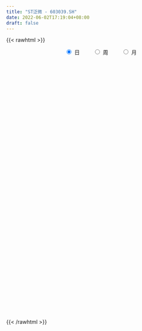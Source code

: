 ```yaml
---
title: "ST泛微 - 603039.SH"
date: 2022-06-02T17:19:04+08:00
draft: false
---
```

{{< rawhtml >}}
    <div style="text-align: center">
        <label style="padding: 1rem;"><input style="margin-right: .5rem" type="radio" name="period" value="D" checked onclick="period_change(this)">日</label>
        <label style="padding: 1rem;"><input style="margin-right: .5rem" type="radio" name="period" value="W" onclick="period_change(this)">周</label>
        <label style="padding: 1rem;"><input style="margin-right: .5rem" type="radio" name="period" value="M" onclick="period_change(this)">月</label>
    </div>
    <div id="chart" style="height: 700px;"></div> 
    <script type="text/javascript">
        const D_v = [6330.09,10526.75,12343.22,8477.67,5342.46,7099.93,6611.33,6858.78,12779.02,8371.13,5177.42,6369.24,5287.89,4002.51,9628.14,11338.16,8628.29,11581.92,6885.18,9384.29,14256.23,12594.72,9745.23,9141.1,13432.64,8680.77,7941.6,6833.5,4838.15,7378.28,16207.34,33538.55,30324.12,20340.46,18039.22,11976.53,14362.54,10695.04,8671.33,8788.53,12211.55,7398.2,7286.6,6587.27,7955.05,5498.19,9952.34,12573.37,6685.02,7862.28,12510.3,11290.1,11380.61,10226.46,9567.86,13463.7,25495.49,26946.0,16001.0,11347.62,7555.35,16138.31,20802.03,8659.23,7626.8,7372.15,5345.13,6216.24,5939.86,15571.13,15390.7,19676.38,17074.0,17013.65,13723.2,10045.88,7732.81,11278.48,6206.07,7524.13,9338.82,12353.25,9227.27,11171.78,10969.14,11241.4,9414.73,10997.95,10910.14,5570.64,5244.24,4910.61,8170.56,7107.27,11959.83,9983.26,10227.03,7087.47,9855.08,6167.84,11037.93,5227.6,5872.02,7839.96,6384.94,5322.8,6577.34,18137.74,12313.2,16450.19,10335.34,13115.31,10463.4,11925.96,16093.94,13206.18,16837.7,7998.13,11134.83,12318.8,9864.88,9093.6,11807.51,15119.43,13520.18,9397.2,11695.62,9738.62,12772.76,9889.22,12827.96,12388.12,7082.18,8910.92,10441.99,6373.66,12852.65,6058.64,21453.28,11836.56,7732.33,5123.68,5539.05,6885.45,9305.87,8435.15,13627.92,15448.77,12966.55,24052.57,16462.0,14665.66,14582.99,16156.91,12719.81,9758.18,5915.28,23090.65,13371.18,11570.49,10956.7,9647.73,19581.59,28604.57,11966.79,10598.32,8521.08,19098.99,14162.66,15515.56,17263.81,13280.9,11092.67,8515.85,7182.04,4253.21,3218.06,5036.25,9953.92,3966.41,4723.51,3817.98,5013.49,4680.03,9072.11,7885.93,8126.78,6783.14,6078.89,6823.52,8060.56,4242.8,6080.62,7435.0,12263.21,10072.16,7586.78,6691.16,9615.53,16968.31,17870.54,5203.4,7086.69,4358.49,3548.9,7165.27,4981.54,5748.01,6246.73,5003.9,6828.83,3900.49,7281.85,5272.08,4071.85,6644.88,4158.26,3013.56,8903.55,8216.0,11709.13,10564.33,6836.71,6814.6,5455.52,9442.3,13964.32,20615.24,12722.5,272.0,288.0,185.0,215.0,303.0,115998.0,137222.41,16217.26,17899.57,77458.25,47672.61,37732.99,23233.29,23730.11,28026.11,28325.71,19440.07,9288.83,24955.08,37712.23,19557.79]
const D_histogram = [0.0,-0.8940854701,-1.2096534541,-1.4604920347,-1.5630220903,-1.5419599916,-1.442936926,-1.2427066302,-1.2190019227,-1.1506037521,-1.0289904291,-0.8174259929,-0.6754957445,-0.5250374086,-0.2782834152,-0.1047277183,-0.0280303345,0.0548390252,0.1307259554,0.2068948378,0.4351292649,0.6978560081,0.8653686564,0.9126715367,0.950907012,0.9403587623,0.9384868126,0.7842970293,0.5702888158,0.3561480252,0.6284177906,1.2306984518,1.687634025,1.7410435552,1.60177132,1.454508212,1.3442936585,1.1030226801,0.939713395,0.619175314,0.5243586729,0.3693023053,0.285245526,0.1281926149,-0.1100680726,-0.306715255,-0.5594460514,-0.69304463,-0.7440285721,-0.7401391596,-0.690162328,-0.5932003442,-0.4737107444,-0.4722825819,-0.5610822495,-0.1491165123,0.1055486913,0.3801329943,0.443896056,0.3654225642,0.1749135524,-0.1477048027,-0.5058835963,-0.6743304804,-0.7032790537,-0.5306296059,-0.409218567,-0.1492178934,-0.0396414889,0.174214597,0.3212080225,0.4689096227,0.462101141,0.1503450159,-0.1795548268,-0.2440239485,-0.2294497378,-0.2070552211,-0.1689739455,-0.1852129813,-0.3076158345,-0.4447700685,-0.591262906,-0.5737614819,-0.6458107117,-0.713218316,-0.6991671391,-0.5547064924,-0.4107593139,-0.289059952,-0.2323364875,-0.080298322,0.1358195319,0.2515507969,0.3774936133,0.5483230353,0.7549505584,0.8687167577,0.8186944592,0.6361365062,0.5981606417,0.5155018339,0.3594933767,0.2050747716,0.1186305537,-0.025608438,-0.0944296692,-0.3036105536,-0.4723222272,-0.5866026217,-0.6077464841,-0.4614451007,-0.3865649003,-0.3556653383,-0.3690955772,-0.3953638882,-0.2799819082,-0.1552551387,-0.0736135964,0.071999275,0.0961101981,0.0419448883,0.00527905,0.0874289153,0.064684063,0.0065942539,-0.0706189552,-0.092430255,-0.0309375883,-0.0090911963,0.0818694946,0.0433543264,0.0366491486,0.0035629276,-0.0456084596,0.0095007904,0.108553429,0.1505751109,0.3591595576,0.4868053344,0.5482612707,0.5171725828,0.4566094688,0.3714101724,0.3496940065,0.3106733133,0.2666111561,0.2893761576,0.2334733469,0.3706158763,0.4235249572,0.5730616571,0.7178580482,0.7687700859,0.6096355275,0.445139477,0.2638317099,0.4465650252,0.4461003151,0.3202455903,0.0508288348,-0.0335481529,0.168479771,0.4082198971,0.3568799384,0.2092138618,0.0569379242,0.1936140023,0.254266469,0.1913958216,-0.0424018397,-0.0920973489,-0.1639850269,-0.3139250009,-0.3650885349,-0.4388950984,-0.5443606638,-0.7158687519,-0.7471173276,-0.8255973553,-0.7949446451,-0.7448242764,-0.7191696356,-0.6594157634,-0.4025055031,-0.3734435019,-0.3608675494,-0.3163418366,-0.2955233957,-0.3212526482,-0.4449137303,-0.4775939224,-0.5327721588,-0.6643152739,-0.8302071862,-0.9049314588,-0.8769669776,-0.9193997816,-0.9741947488,-0.8606139118,-0.4961576313,-0.3351328947,-0.0399819145,0.0488014906,0.1445093332,0.1670967898,0.1761122477,0.1342655575,0.0528544631,0.0375844274,-0.0369849415,-0.0502784954,0.0879649975,0.1031432427,0.0407939985,-0.1052630998,-0.0789101321,-0.0439746913,-0.1464281061,-0.2322868283,-0.2408108999,-0.2872976077,-0.2683329947,-0.3044538287,-0.3827245544,-0.5934813631,-0.75107073,-0.7173058571,-0.5924569278,-0.5835531906,-0.6400765998,-0.7268047961,-0.8198800307,-0.9044420464,-0.9714302645,-0.8206522066,-0.5343106553,-0.1716878146,0.1326984837,0.4213386111,0.6310493743,0.7278029361,0.7400063778,0.681572854,0.7584264703,0.768175594,0.779551747,0.8935973696,0.999523237,1.1652810114]
const D_fast = [0.0,-1.1176068376,-1.7355881852,-2.3515497744,-2.8448353527,-3.2092632518,-3.4709744178,-3.5814207795,-3.8624665526,-4.0817193201,-4.2173536044,-4.2101456664,-4.2370893541,-4.2178903704,-4.0407072307,-3.8933334634,-3.8236436632,-3.7270645473,-3.6184961282,-3.4906035364,-3.153586793,-2.7163960478,-2.3325412354,-2.0570704709,-1.7811082426,-1.5565668018,-1.3238170484,-1.2819325743,-1.3533685839,-1.4784723682,-1.0490981551,-0.139142881,0.7397011985,1.2283716175,1.4895422123,1.7059061573,1.9317650184,1.96624971,2.0378687736,1.8721245212,1.9083975483,1.845666757,1.8329213592,1.7079166018,1.4421388962,1.1688129,0.7762205908,0.4693608546,0.2323697696,0.0512243921,-0.0713393582,-0.1226774605,-0.1216155468,-0.2382580298,-0.4673282598,-0.0926416506,0.1884107257,0.5580282773,0.732765353,0.7456475023,0.5988668786,0.2393223228,-0.2453273698,-0.582356874,-0.7871252107,-0.7471331644,-0.7280267673,-0.505330567,-0.4056645348,-0.1482547997,0.0790406315,0.3439696374,0.452686441,0.1785165698,-0.1962719796,-0.3217470884,-0.3645353122,-0.3939046008,-0.3980668115,-0.4606090927,-0.6599159045,-0.9082626557,-1.2025712196,-1.328510166,-1.5620120737,-1.807724257,-1.9684648649,-1.9626808412,-1.9214234912,-1.8719891174,-1.8733497747,-1.7413861897,-1.4913134528,-1.3126944886,-1.0923782689,-0.784468088,-0.3891029253,-0.0581575366,0.0964937797,0.0729699532,0.1845342492,0.2307508999,0.1646157869,0.0614658746,0.0046792951,-0.1459618061,-0.2383904545,-0.5234739774,-0.8102662077,-1.0711972577,-1.2442777411,-1.2133376328,-1.2350986576,-1.2931154302,-1.3988195634,-1.5239288464,-1.4785423435,-1.3926293586,-1.3293912154,-1.1657785253,-1.1176400526,-1.1613191404,-1.1966652161,-1.092658122,-1.0992319586,-1.1556732042,-1.2505411521,-1.2954600156,-1.2417017461,-1.2221281532,-1.1107000886,-1.1383766752,-1.1359195658,-1.1681150549,-1.2286885571,-1.1712041094,-1.0450131136,-0.965347654,-0.6669733178,-0.4176262075,-0.2191049535,-0.1209004957,-0.0673112425,-0.0596579958,0.0060493399,0.0446969751,0.0672876069,0.1623966478,0.1648621738,0.3946586723,0.5534489925,0.8462511067,1.1705120097,1.413616569,1.4068908925,1.3536797112,1.2383298716,1.5327044432,1.6437648119,1.5979714847,1.3412619379,1.2484979119,1.4926457786,1.8344408789,1.8723209048,1.7769582937,1.6389168372,1.8239964159,1.9482154998,1.9331938078,1.6887956866,1.6160758402,1.5031919054,1.2747706812,1.1323350134,0.9488046753,0.707248944,0.356773668,0.1387457604,-0.1461336061,-0.3142170573,-0.4503027577,-0.6044405258,-0.7095405944,-0.5532567098,-0.6175555842,-0.695196519,-0.7297562654,-0.7828186734,-0.8888610879,-1.1237506026,-1.2758292753,-1.4642005513,-1.761822485,-2.1352661939,-2.4362233311,-2.6275005943,-2.8997833437,-3.1981269981,-3.2996996391,-3.0592827664,-2.9820412535,-2.6968857518,-2.5959019742,-2.4640667983,-2.3997051442,-2.3466616244,-2.3549419252,-2.4231394038,-2.4290133326,-2.5128289369,-2.5386921147,-2.3784573724,-2.3374933165,-2.3896440611,-2.5620169344,-2.5553914997,-2.5314497317,-2.670510173,-2.8144406023,-2.8831673989,-3.0014785086,-3.0495971442,-3.1618314355,-3.3357832998,-3.6949104493,-4.0402674986,-4.18582909,-4.2090943927,-4.3460789531,-4.5626215123,-4.8310509075,-5.1290961499,-5.4397686771,-5.7496144614,-5.8039994552,-5.6512355676,-5.3315346806,-4.9939737614,-4.5999989812,-4.2325258745,-3.9538215786,-3.7566165425,-3.6446568527,-3.3781966188,-3.1764035966,-2.9701395069,-2.6326945419,-2.2768878652,-1.8198098379]
const D_slow = [0.0,-0.2235213675,-0.525934731,-0.8910577397,-1.2818132623,-1.6673032602,-2.0280374917,-2.3387141493,-2.6434646299,-2.931115568,-3.1883631753,-3.3927196735,-3.5615936096,-3.6928529618,-3.7624238156,-3.7886057451,-3.7956133287,-3.7819035724,-3.7492220836,-3.6974983742,-3.5887160579,-3.4142520559,-3.1979098918,-2.9697420076,-2.7320152546,-2.4969255641,-2.2623038609,-2.0662296036,-1.9236573997,-1.8346203934,-1.6775159457,-1.3698413328,-0.9479328265,-0.5126719377,-0.1122291077,0.2513979453,0.5874713599,0.8632270299,1.0981553787,1.2529492072,1.3840388754,1.4763644517,1.5476758332,1.5797239869,1.5522069688,1.475528155,1.3356666422,1.1624054847,0.9763983417,0.7913635518,0.6188229698,0.4705228837,0.3520951976,0.2340245521,0.0937539898,0.0564748617,0.0828620345,0.1778952831,0.288869297,0.3802249381,0.4239533262,0.3870271255,0.2605562265,0.0919736064,-0.0838461571,-0.2165035585,-0.3188082003,-0.3561126736,-0.3660230459,-0.3224693966,-0.242167391,-0.1249399853,-0.0094147001,0.0281715539,-0.0167171528,-0.0777231399,-0.1350855744,-0.1868493797,-0.229092866,-0.2753961114,-0.35230007,-0.4634925871,-0.6113083136,-0.7547486841,-0.916201362,-1.094505941,-1.2692977258,-1.4079743489,-1.5106641773,-1.5829291653,-1.6410132872,-1.6610878677,-1.6271329847,-1.5642452855,-1.4698718822,-1.3327911233,-1.1440534837,-0.9268742943,-0.7222006795,-0.563166553,-0.4136263925,-0.2847509341,-0.1948775899,-0.143608897,-0.1139512586,-0.1203533681,-0.1439607854,-0.2198634238,-0.3379439806,-0.484594636,-0.636531257,-0.7518925322,-0.8485337573,-0.9374500918,-1.0297239861,-1.1285649582,-1.1985604353,-1.2373742199,-1.255777619,-1.2377778003,-1.2137502508,-1.2032640287,-1.2019442662,-1.1800870373,-1.1639160216,-1.1622674581,-1.1799221969,-1.2030297606,-1.2107641577,-1.2130369568,-1.1925695832,-1.1817310016,-1.1725687144,-1.1716779825,-1.1830800974,-1.1807048998,-1.1535665426,-1.1159227649,-1.0261328755,-0.9044315419,-0.7673662242,-0.6380730785,-0.5239207113,-0.4310681682,-0.3436446666,-0.2659763383,-0.1993235492,-0.1269795098,-0.0686111731,0.024042796,0.1299240353,0.2731894495,0.4526539616,0.6448464831,0.797255365,0.9085402342,0.9744981617,1.086139418,1.1976644968,1.2777258943,1.2904331031,1.2820460648,1.3241660076,1.4262209819,1.5154409664,1.5677444319,1.581978913,1.6303824135,1.6939490308,1.7417979862,1.7311975263,1.708173189,1.6671769323,1.5886956821,1.4974235484,1.3876997737,1.2516096078,1.0726424198,0.8858630879,0.6794637491,0.4807275878,0.2945215187,0.1147291098,-0.050124831,-0.1507512068,-0.2441120823,-0.3343289696,-0.4134144288,-0.4872952777,-0.5676084397,-0.6788368723,-0.7982353529,-0.9314283926,-1.0975072111,-1.3050590076,-1.5312918723,-1.7505336167,-1.9803835621,-2.2239322493,-2.4390857273,-2.5631251351,-2.6469083588,-2.6569038374,-2.6447034647,-2.6085761314,-2.566801934,-2.5227738721,-2.4892074827,-2.4759938669,-2.4665977601,-2.4758439954,-2.4884136193,-2.4664223699,-2.4406365592,-2.4304380596,-2.4567538346,-2.4764813676,-2.4874750404,-2.5240820669,-2.582153774,-2.642356499,-2.7141809009,-2.7812641496,-2.8573776068,-2.9530587454,-3.1014290861,-3.2891967686,-3.4685232329,-3.6166374649,-3.7625257625,-3.9225449125,-4.1042461115,-4.3092161192,-4.5353266307,-4.7781841969,-4.9833472485,-5.1169249123,-5.159846866,-5.1266722451,-5.0213375923,-4.8635752487,-4.6816245147,-4.4966229202,-4.3262297067,-4.1366230892,-3.9445791906,-3.7496912539,-3.5262919115,-3.2764111022,-2.9850908494]
const D_data = [['2021-05-21', 85.15, 81.14, 80.58, 85.16],['2021-05-24', 70.0, 67.13, 66.8, 70.24],['2021-05-25', 67.14, 70.2, 67.14, 70.25],['2021-05-26', 70.21, 68.3, 68.05, 71.24],['2021-05-27', 68.46, 67.83, 67.02, 68.46],['2021-05-28', 67.74, 67.7, 67.06, 68.71],['2021-05-31', 67.71, 67.54, 66.42, 68.34],['2021-06-01', 67.55, 68.23, 67.13, 69.47],['2021-06-02', 67.97, 65.28, 64.41, 68.58],['2021-06-03', 65.0, 64.74, 64.55, 66.54],['2021-06-04', 64.8, 64.61, 64.27, 65.54],['2021-06-07', 64.61, 65.43, 64.2, 65.43],['2021-06-08', 65.7, 64.42, 64.1, 65.83],['2021-06-09', 64.12, 64.32, 63.2, 64.49],['2021-06-10', 64.49, 65.75, 64.15, 65.79],['2021-06-11', 65.75, 65.28, 64.05, 66.29],['2021-06-15', 65.41, 64.15, 63.5, 65.8],['2021-06-16', 64.15, 64.13, 62.5, 64.68],['2021-06-17', 64.01, 64.01, 63.1, 64.29],['2021-06-18', 63.89, 64.03, 62.32, 64.35],['2021-06-21', 64.03, 66.5, 63.0, 67.0],['2021-06-22', 67.7, 68.22, 66.03, 68.98],['2021-06-23', 68.22, 68.35, 67.0, 69.24],['2021-06-24', 68.93, 67.7, 67.0, 68.93],['2021-06-25', 67.35, 68.16, 67.05, 68.65],['2021-06-28', 68.0, 68.01, 67.08, 68.45],['2021-06-29', 67.78, 68.5, 67.51, 70.36],['2021-06-30', 68.5, 66.55, 66.01, 68.68],['2021-07-01', 66.66, 65.06, 64.84, 66.68],['2021-07-02', 65.0, 64.0, 63.16, 65.97],['2021-07-05', 64.05, 70.4, 63.81, 70.4],['2021-07-06', 72.34, 77.44, 72.0, 77.44],['2021-07-07', 80.5, 79.5, 76.58, 81.48],['2021-07-08', 79.5, 77.1, 76.7, 79.88],['2021-07-09', 75.85, 75.75, 74.2, 77.1],['2021-07-12', 76.85, 76.11, 75.03, 77.38],['2021-07-13', 76.05, 77.06, 74.18, 77.58],['2021-07-14', 76.34, 75.55, 74.21, 76.53],['2021-07-15', 75.55, 76.39, 74.96, 77.2],['2021-07-16', 76.6, 73.9, 73.4, 76.99],['2021-07-19', 74.64, 76.25, 73.49, 78.5],['2021-07-20', 76.2, 75.38, 74.3, 76.2],['2021-07-21', 75.14, 76.1, 74.71, 76.22],['2021-07-22', 76.03, 74.92, 74.3, 76.25],['2021-07-23', 75.0, 73.06, 72.02, 75.0],['2021-07-26', 72.96, 72.45, 71.5, 73.16],['2021-07-27', 72.77, 70.38, 70.01, 72.77],['2021-07-28', 69.42, 70.5, 67.08, 71.08],['2021-07-29', 71.85, 70.61, 69.5, 71.91],['2021-07-30', 71.33, 70.7, 70.0, 71.78],['2021-08-02', 70.96, 70.95, 68.11, 71.56],['2021-08-03', 70.97, 71.5, 69.5, 72.18],['2021-08-04', 71.51, 72.0, 69.8, 72.94],['2021-08-05', 72.66, 70.51, 70.05, 73.1],['2021-08-06', 70.3, 68.75, 68.52, 71.28],['2021-08-09', 68.75, 75.63, 68.74, 75.63],['2021-08-10', 77.61, 75.46, 74.43, 79.5],['2021-08-11', 76.0, 77.36, 74.62, 81.79],['2021-08-12', 77.77, 76.0, 75.18, 79.46],['2021-08-13', 76.0, 74.55, 74.51, 76.99],['2021-08-16', 75.1, 72.69, 72.59, 75.5],['2021-08-17', 72.69, 69.71, 69.3, 72.88],['2021-08-18', 69.89, 67.2, 64.4, 70.2],['2021-08-19', 66.66, 67.7, 66.66, 68.26],['2021-08-20', 67.62, 68.36, 66.53, 68.66],['2021-08-23', 68.5, 70.76, 68.39, 71.5],['2021-08-24', 71.07, 70.5, 70.1, 71.71],['2021-08-25', 71.48, 73.0, 70.68, 73.0],['2021-08-26', 72.67, 71.99, 71.1, 73.08],['2021-08-27', 74.99, 74.18, 72.3, 76.19],['2021-08-30', 74.99, 74.48, 74.15, 76.66],['2021-08-31', 74.29, 75.58, 73.7, 77.5],['2021-09-01', 76.0, 74.39, 73.61, 76.0],['2021-09-02', 74.31, 69.95, 68.68, 74.99],['2021-09-03', 70.23, 67.97, 67.79, 70.3],['2021-09-06', 67.69, 70.05, 66.73, 70.47],['2021-09-07', 69.63, 70.7, 69.22, 71.23],['2021-09-08', 70.6, 70.7, 70.06, 73.89],['2021-09-09', 70.31, 70.88, 69.58, 71.2],['2021-09-10', 70.1, 70.08, 69.18, 71.35],['2021-09-13', 70.5, 68.13, 67.51, 70.5],['2021-09-14', 68.14, 66.88, 66.61, 69.3],['2021-09-15', 66.86, 65.5, 65.36, 67.43],['2021-09-16', 65.76, 66.64, 65.62, 68.4],['2021-09-17', 66.64, 64.76, 63.66, 66.64],['2021-09-22', 64.0, 63.75, 62.1, 65.27],['2021-09-23', 64.11, 63.89, 63.51, 65.6],['2021-09-24', 64.3, 65.26, 63.0, 66.66],['2021-09-27', 65.46, 65.44, 64.3, 66.72],['2021-09-28', 65.13, 65.38, 64.08, 65.83],['2021-09-29', 65.26, 64.61, 64.02, 65.43],['2021-09-30', 64.61, 66.01, 64.2, 66.15],['2021-10-08', 66.79, 67.6, 65.25, 68.2],['2021-10-11', 67.23, 67.17, 67.12, 68.75],['2021-10-12', 68.0, 67.99, 66.97, 68.3],['2021-10-13', 67.78, 69.53, 67.38, 69.94],['2021-10-14', 68.72, 71.35, 68.27, 72.5],['2021-10-15', 72.05, 71.56, 70.02, 72.36],['2021-10-18', 70.91, 70.24, 68.93, 72.04],['2021-10-19', 70.13, 68.44, 68.19, 70.97],['2021-10-20', 69.5, 70.08, 68.08, 71.48],['2021-10-21', 69.71, 69.59, 68.54, 70.37],['2021-10-22', 68.29, 68.34, 67.83, 69.88],['2021-10-25', 68.49, 67.72, 66.68, 69.02],['2021-10-26', 67.02, 68.03, 67.02, 69.53],['2021-10-27', 68.0, 66.7, 66.6, 68.42],['2021-10-28', 67.27, 67.0, 66.0, 68.0],['2021-10-29', 67.49, 64.3, 63.32, 67.59],['2021-11-01', 64.0, 63.43, 62.88, 64.0],['2021-11-02', 63.07, 62.86, 62.4, 64.51],['2021-11-03', 62.8, 63.1, 62.78, 64.11],['2021-11-04', 63.5, 65.01, 62.95, 65.55],['2021-11-05', 65.0, 64.26, 63.89, 65.98],['2021-11-08', 64.26, 63.57, 63.5, 65.22],['2021-11-09', 64.0, 62.63, 61.88, 64.0],['2021-11-10', 62.78, 61.9, 61.62, 62.97],['2021-11-11', 61.92, 63.48, 60.81, 63.99],['2021-11-12', 63.01, 63.9, 62.6, 64.37],['2021-11-15', 64.21, 63.65, 63.26, 64.88],['2021-11-16', 63.8, 64.89, 63.66, 65.5],['2021-11-17', 65.29, 63.72, 63.52, 65.39],['2021-11-18', 64.39, 62.54, 62.4, 64.39],['2021-11-19', 62.57, 62.36, 61.36, 62.88],['2021-11-22', 62.08, 63.84, 62.08, 64.49],['2021-11-23', 64.28, 62.58, 61.83, 64.28],['2021-11-24', 62.7, 61.78, 61.68, 62.7],['2021-11-25', 61.59, 60.98, 60.92, 61.63],['2021-11-26', 60.81, 61.17, 60.55, 61.5],['2021-11-29', 60.88, 62.1, 60.61, 62.87],['2021-11-30', 62.1, 61.64, 61.6, 62.86],['2021-12-01', 61.64, 62.67, 61.64, 63.27],['2021-12-02', 62.07, 61.07, 60.9, 62.33],['2021-12-03', 61.04, 61.21, 60.7, 61.39],['2021-12-06', 61.02, 60.62, 60.33, 61.61],['2021-12-07', 61.02, 60.01, 60.0, 61.18],['2021-12-08', 60.02, 61.15, 59.88, 61.15],['2021-12-09', 61.44, 62.0, 60.9, 62.53],['2021-12-10', 62.28, 61.61, 61.32, 62.28],['2021-12-13', 62.5, 64.43, 62.2, 66.57],['2021-12-14', 63.93, 64.53, 63.39, 64.82],['2021-12-15', 63.9, 64.51, 63.77, 65.25],['2021-12-16', 64.51, 63.76, 63.56, 64.57],['2021-12-17', 63.76, 63.45, 62.7, 64.19],['2021-12-20', 63.45, 63.01, 62.41, 64.2],['2021-12-21', 63.5, 63.75, 63.5, 65.93],['2021-12-22', 63.97, 63.59, 63.39, 64.44],['2021-12-23', 64.08, 63.5, 62.3, 64.65],['2021-12-24', 63.26, 64.48, 63.26, 65.18],['2021-12-27', 64.05, 63.6, 62.88, 65.6],['2021-12-28', 63.42, 66.48, 63.1, 66.6],['2021-12-29', 66.45, 66.27, 64.53, 67.38],['2021-12-30', 65.79, 68.46, 65.48, 68.9],['2021-12-31', 67.98, 69.77, 67.03, 69.96],['2022-01-04', 68.48, 69.8, 68.48, 70.75],['2022-01-05', 69.45, 67.53, 67.2, 70.51],['2022-01-06', 67.52, 67.13, 66.19, 68.17],['2022-01-07', 67.12, 66.4, 65.14, 67.7],['2022-01-10', 66.5, 71.4, 65.72, 72.9],['2022-01-11', 71.0, 70.12, 69.12, 73.55],['2022-01-12', 69.76, 68.69, 68.07, 70.69],['2022-01-13', 69.19, 66.15, 66.0, 70.89],['2022-01-14', 66.15, 67.7, 64.5, 68.25],['2022-01-17', 68.18, 71.85, 68.02, 73.26],['2022-01-18', 71.68, 73.95, 71.68, 76.18],['2022-01-19', 73.58, 71.33, 70.78, 73.58],['2022-01-20', 72.13, 70.03, 69.8, 72.14],['2022-01-21', 69.71, 69.49, 69.19, 72.06],['2022-01-24', 69.4, 73.4, 69.4, 74.35],['2022-01-25', 72.66, 73.4, 71.4, 73.6],['2022-01-26', 72.63, 72.27, 70.96, 73.5],['2022-01-27', 71.51, 69.63, 69.11, 72.7],['2022-01-28', 70.17, 71.36, 68.39, 71.4],['2022-02-07', 71.6, 70.89, 68.02, 72.0],['2022-02-08', 71.0, 69.35, 68.0, 71.54],['2022-02-09', 69.5, 69.99, 68.2, 71.07],['2022-02-10', 69.8, 69.25, 68.4, 69.97],['2022-02-11', 68.44, 68.16, 68.05, 69.59],['2022-02-14', 67.81, 66.24, 66.07, 67.81],['2022-02-15', 66.63, 67.0, 64.48, 67.19],['2022-02-16', 67.31, 65.59, 65.5, 67.5],['2022-02-17', 66.25, 66.26, 65.58, 66.8],['2022-02-18', 66.0, 66.16, 65.52, 66.8],['2022-02-21', 66.59, 65.5, 65.4, 66.76],['2022-02-22', 65.39, 65.61, 64.18, 65.87],['2022-02-23', 65.61, 68.5, 65.21, 68.88],['2022-02-24', 67.99, 66.08, 65.2, 68.59],['2022-02-25', 66.15, 65.65, 65.18, 67.5],['2022-02-28', 65.78, 65.88, 64.58, 66.48],['2022-03-01', 66.3, 65.45, 64.4, 66.35],['2022-03-02', 65.45, 64.53, 63.74, 65.45],['2022-03-03', 64.53, 62.5, 62.1, 65.08],['2022-03-04', 61.93, 62.74, 61.5, 63.2],['2022-03-07', 62.5, 61.69, 61.3, 63.0],['2022-03-08', 61.44, 59.6, 59.0, 61.92],['2022-03-09', 59.65, 57.59, 55.56, 60.17],['2022-03-10', 58.28, 57.18, 56.93, 59.14],['2022-03-11', 56.02, 57.39, 55.49, 57.58],['2022-03-14', 56.59, 55.48, 55.24, 57.87],['2022-03-15', 55.31, 54.0, 54.0, 56.16],['2022-03-16', 54.51, 55.2, 53.4, 56.34],['2022-03-17', 55.98, 58.74, 55.68, 58.96],['2022-03-18', 57.92, 56.91, 56.8, 58.2],['2022-03-21', 56.94, 59.3, 56.5, 59.48],['2022-03-22', 57.61, 57.38, 57.37, 59.33],['2022-03-23', 57.4, 57.67, 57.29, 58.48],['2022-03-24', 57.29, 56.83, 56.08, 57.61],['2022-03-25', 57.12, 56.52, 56.21, 57.98],['2022-03-28', 56.69, 55.56, 55.05, 56.78],['2022-03-29', 56.16, 54.45, 54.01, 56.26],['2022-03-30', 54.39, 54.7, 53.71, 55.14],['2022-03-31', 54.63, 53.36, 53.07, 54.96],['2022-04-01', 53.46, 53.5, 52.64, 53.89],['2022-04-06', 53.4, 55.4, 53.01, 56.25],['2022-04-07', 55.5, 54.0, 53.8, 55.99],['2022-04-08', 53.73, 52.61, 52.36, 54.4],['2022-04-11', 52.85, 50.62, 49.49, 52.85],['2022-04-12', 50.8, 52.03, 49.95, 52.49],['2022-04-13', 52.0, 51.9, 50.86, 52.7],['2022-04-14', 51.58, 49.56, 49.11, 51.65],['2022-04-15', 49.46, 48.74, 47.63, 49.67],['2022-04-18', 48.79, 48.89, 47.96, 49.54],['2022-04-19', 48.65, 47.67, 47.21, 49.8],['2022-04-20', 47.83, 47.8, 47.53, 49.1],['2022-04-21', 47.37, 46.43, 46.0, 48.11],['2022-04-22', 45.98, 44.9, 44.86, 46.39],['2022-04-25', 44.64, 41.63, 41.5, 44.64],['2022-04-26', 42.58, 40.3, 40.1, 42.87],['2022-04-27', 39.45, 41.29, 38.5, 41.58],['2022-04-28', 42.5, 41.83, 41.22, 42.63],['2022-05-05', 39.74, 39.74, 39.74, 39.74],['2022-05-06', 37.75, 37.75, 37.75, 37.75],['2022-05-09', 35.86, 35.86, 35.86, 35.86],['2022-05-10', 34.07, 34.07, 34.07, 34.07],['2022-05-11', 32.37, 32.37, 32.37, 32.37],['2022-05-12', 30.75, 30.76, 30.75, 30.8],['2022-05-13', 30.11, 32.3, 30.11, 32.3],['2022-05-16', 33.0, 33.92, 32.66, 33.92],['2022-05-17', 35.62, 35.62, 35.02, 35.62],['2022-05-18', 37.0, 35.95, 33.84, 37.0],['2022-05-19', 34.73, 36.86, 34.7, 37.48],['2022-05-20', 36.95, 36.94, 35.8, 37.93],['2022-05-23', 36.93, 36.22, 36.0, 37.5],['2022-05-24', 35.86, 35.39, 35.26, 36.88],['2022-05-25', 35.06, 34.32, 34.04, 35.65],['2022-05-26', 34.33, 36.04, 33.41, 36.04],['2022-05-27', 36.66, 35.47, 35.2, 36.66],['2022-05-30', 35.26, 35.62, 35.16, 36.19],['2022-05-31', 35.62, 37.4, 35.62, 37.4],['2022-06-01', 37.89, 38.17, 37.36, 39.27],['2022-06-02', 37.71, 40.08, 37.49, 40.08]]
const W_v = [22107.12,27749.41,13505.87,28086.85,40312.61,33491.38,16099.26,23890.3,26155.76,19006.55,10562.99,19720.09,23872.62,21593.15,13670.45,7342.27,6643.86,16178.62,10255.86,25609.46,19764.26,22299.86,16291.93,15140.79,36179.0,17484.48,22666.31,15059.68,14778.75,8147.98,5961.57,29133.74,29700.4,32396.39,37864.96,46903.51,28936.98,24101.92,36206.97,38924.89,13816.69,24283.05,35317.62,37902.69,34114.51,28240.92,26315.77,20946.05,32159.75,30907.3,31965.24,20028.35,17558.48,12840.37,14093.42,11322.25,20075.2,27301.5,26046.54,17337.21,13407.77,14173.98,16861.52,15317.34,23750.36,27915.07,18947.08,20363.33,8494.34,11670.95,18817.45,16913.81,15672.55,20281.8,15978.08,16835.37,14356.5,6624.81,5733.17,10676.83,11383.84,36725.06,25725.18,24377.04,18319.05,20555.33,27065.82,22870.2,19464.6,19818.99,6390.03,13523.16,11672.1,18441.97,27602.1,11931.68,11496.85,22406.72,29018.38,32656.21,26008.33,26467.87,20380.25,12997.37,21721.44,25536.57,23848.01,57614.64,47191.7,49555.05,45809.73,52471.68,6866.76,26186.77,35919.8,37083.34,36865.54,53250.83,43700.3,31612.85,56304.82,32999.87,44370.17,82674.01,26207.16,51307.87,37838.22,29568.59,23792.77,114664.18,77942.27,76530.29,61986.05,45626.02,43293.66,29633.52,27970.86,46800.0,23262.35,31840.73,25715.12,32204.3,31046.96,76059.03,45814.16,40776.65,30824.55,43125.88,47244.9,30085.79,71746.02,75467.47,67864.38,64431.8,72608.41,76342.36,72378.53,48290.8,61061.78,60933.94,56683.7,28917.68,24379.9,15632.75,6292.11,56791.73,29780.45,20362.35,31863.89,20058.42,20413.21,17262.69,16117.95,15108.89,15402.23,23589.0,26146.44,27393.52,17910.56,31791.18,25733.63,45535.19,13476.76,13483.8,32841.67,30424.08,36636.15,27473.74,20226.53,39740.08,23424.95,19755.17,25350.88,40800.31,21674.28,38613.7,43260.52,43790.03,39797.68,36625.94,36479.68,59169.92,35672.3,118449.69,54493.97,41438.67,42571.2,54975.33,93253.81,60781.72,40444.51,82877.93,42787.37,53060.26,31654.08,26635.63,8170.56,46364.86,38160.47,44262.78,62677.44,66061.91,54219.62,59471.05,54960.24,44637.86,51684.9,53703.16,82729.77,44550.18,68636.75,79272.35,79321.92,34261.83,27498.07,34778.34,31988.91,43437.77,56348.94,27140.89,27727.96,16625.78,30936.25,41380.29,56744.36,560.0,253923.41,196980.68,122755.29,91513.93]
const W_histogram = [0.0,0.0223361823,-0.186333033,-0.3784569706,-0.3642053892,-0.754034294,-1.0227054428,-0.9080135723,-0.7682164462,-0.8269450686,-0.7492335257,-0.3662845731,-0.4768769394,-1.0201151436,-1.0806707529,-1.0717308334,-1.0944777898,-0.7715523432,-0.4877284852,0.0532961541,0.4583740174,0.6321572294,0.751888703,1.009717178,1.3861482815,1.575984876,1.7170107206,1.4734358556,1.3581426791,1.2151596218,1.2210055865,1.4759513081,1.6252394347,1.9788473221,2.4081158488,3.9002342531,4.1558050992,4.0187046905,3.9315416255,3.2835260898,2.7654852589,2.3274273288,0.2398268408,-0.6361707276,-1.9102653496,-2.5611856083,-3.2257234136,-3.3607449393,-2.585628079,-1.6979049589,-1.3649237313,-1.0257605436,-0.7958052276,-0.9495885595,-0.7963212315,-0.8812075123,-0.5026377257,-0.1617979649,-0.0675981441,-0.338902554,-0.5384001478,-0.5650573559,-1.1297219048,-1.587799587,-2.3802932814,-2.6851214604,-2.7291993571,-2.2394668411,-2.0930426272,-2.1162013132,-1.9466909312,-1.6391704162,-1.5696009321,-0.9600132845,-0.2803983039,-0.0743405418,0.2416358001,0.657893664,0.920318124,1.4667761639,1.9659041148,2.3064414753,2.3157851878,2.5316954102,3.0074077059,3.4590898698,3.2208664705,2.4200772405,1.72944749,1.5370716281,1.2947069174,1.0952202647,-1.0484158153,-2.7342263612,-3.5687778966,-4.0272161761,-4.0986403427,-3.4708729943,-2.5281429323,-2.120888431,-1.9413302129,-1.6356978904,-1.2301532417,-0.8774438839,-0.894066894,-0.5968209696,-0.2957593833,-0.2703430393,-0.1637795147,0.1754182961,0.5012086102,0.2911095854,0.1798632097,0.2234277329,0.0912830492,0.1939600471,0.2733445809,0.455875288,0.1857361743,-0.1757003463,-0.4563119019,-0.5013969775,-0.5363894362,-0.2977940073,-0.2594794486,0.2473046378,0.7468084542,1.3797881213,1.9075769929,3.1810885088,3.5544105634,4.0518741115,3.7392302522,3.3268303622,2.5372805203,1.5297161578,0.8285911594,0.5554276629,0.4301769773,0.3113231277,0.1311620308,0.1521019032,0.6543843341,-0.6371513015,-1.7962139965,-2.3727930115,-2.5231221749,-2.3396863193,-1.9002822771,-1.348501618,-0.7578808083,-0.0598306115,0.2006760128,0.4612810739,0.9491040785,1.92174965,2.5379134166,3.3316220803,3.5632747335,3.3585588655,2.5834693514,1.8564045366,0.985916083,0.3209975843,-0.1943508507,-0.145598699,-0.3492181473,-0.5176688765,-0.3579522361,-0.1985763454,0.3343134479,-0.1271544921,-0.4745425679,-0.6551923395,-0.7439830324,-1.0630474219,-0.6112941208,-0.7784904877,-0.8106376279,-1.0890102742,-1.0859935942,-0.9681081398,-1.0317254647,-1.2748945624,-1.2882037257,-0.9968159169,-1.5402393591,-1.856321754,-1.618546588,-0.9058300044,-0.2938490596,-0.0240311082,0.1691222166,-0.3989197203,-1.2027788941,-1.6124231396,-1.5328517816,-2.2526490811,-2.7700951415,-2.8873179648,-2.8634927355,-2.4026447666,-2.2156101429,-1.1896122282,-0.5567617433,-0.1377787059,0.0285037521,0.0537818576,0.4838203616,0.3787349992,0.7093400415,0.5263533009,0.5608129454,0.2543138917,0.1210148888,0.1189406749,0.2525600979,0.6148973405,0.6419838628,0.4037281128,0.2660012045,0.1774757756,0.0487201837,-0.076276175,-0.1136942282,-0.0710248887,0.1116641955,0.3205912665,0.8061440525,0.8851286641,1.0011548194,1.1633044349,1.3483171979,1.2113328208,0.9535281459,0.7264252317,0.3756526331,-0.1908169367,-0.5515589851,-0.7574436102,-1.0215878789,-1.1701412551,-1.4259667353,-1.7304529012,-1.9963933209,-2.2841386336,-2.6526909315,-2.4026051146,-2.1623287271,-1.5478566045]
const W_fast = [0.0,0.0279202279,-0.2273322457,-0.5140704259,-0.5908701919,-1.1692076702,-1.6935551797,-1.8058667022,-1.8581236876,-2.1235885772,-2.2331854157,-1.9418076064,-2.1716192076,-2.9698861976,-3.3006094952,-3.559602284,-3.8559686879,-3.7259313271,-3.5640395904,-3.0096909126,-2.4900195449,-2.1581970255,-1.8504933761,-1.3402356067,-0.6172674328,-0.0334346193,0.5368439055,0.6616280043,0.8858704977,1.0466773457,1.3577747071,1.9817082557,2.537306241,3.3856259589,4.4169234477,6.8841004154,8.1786225363,9.0461983002,9.9419206416,10.1147866283,10.2881171122,10.4319160142,8.4042722364,7.3692319862,5.6175710268,4.3263543659,2.8553857073,1.8801779467,2.0088877873,2.4721346677,2.4638849624,2.5466080142,2.5776120233,2.1864315516,2.1406185717,1.8354304128,2.088340768,2.3887310375,2.4660313223,2.110001274,1.7759036432,1.6079820962,0.760887071,-0.0941405079,-1.4817075227,-2.4578160667,-3.1841938028,-3.2543279971,-3.6311644399,-4.1833734542,-4.500535805,-4.602807894,-4.925638643,-4.5560543165,-3.9465389119,-3.7590662852,-3.3826809933,-2.8019497134,-2.3094457225,-1.3962936416,-0.405689662,0.5114580674,1.0997480769,1.9485821518,3.176146374,4.4926010053,5.0595942236,4.8638243037,4.6055564257,4.7974484708,4.8787604894,4.953078903,2.5473388691,0.177971733,-1.5487742766,-3.0140166001,-4.1101008524,-4.3500517526,-4.0393574236,-4.16232503,-4.4680993652,-4.5713915154,-4.473385177,-4.3400367902,-4.5801765238,-4.4321358418,-4.2050141013,-4.2471835172,-4.1815648713,-3.7985124864,-3.3474200197,-3.4847416482,-3.5510222215,-3.451600765,-3.5609246864,-3.4097576768,-3.2620369978,-2.9655374686,-3.1892425388,-3.594604146,-3.989293677,-4.159727997,-4.3288178148,-4.1646708877,-4.1912261912,-3.6226159453,-2.9364100154,-1.958483318,-0.9538001981,1.114983445,2.3769081404,3.8873402164,4.5095039202,4.9288116207,4.7735819088,4.1484465858,3.6544693773,3.5201627965,3.5024563552,3.4614332875,3.3140626984,3.3730280465,4.0389065609,2.5880831,0.9799669058,-0.189810362,-0.9709200692,-1.3724057934,-1.4080723204,-1.1934170658,-0.7922664582,-0.1091739143,0.2015017132,0.5774270428,1.302526067,2.755609051,4.0062511717,5.6328653556,6.7553366921,7.3902605405,7.2610383643,6.9980746836,6.3740652508,5.7893961481,5.2254600005,5.2378124774,4.9468884923,4.649020544,4.7192491253,4.8289809297,5.445449085,4.9521925219,4.4861688042,4.1417209477,3.8669344967,3.2821082517,3.5810380226,3.2192190338,2.9844124866,2.4337872717,2.1653055533,2.0411639727,1.7196152816,1.1577225433,0.8223624486,0.8645462782,-0.0639370038,-0.8440998372,-1.0109613183,-0.5247022357,0.0138164442,0.2776266186,0.5130604974,-0.1547113695,-1.2592652668,-2.0720152972,-2.3756568846,-3.6586164544,-4.8685863002,-5.7076386147,-6.3996865692,-6.5394997921,-6.906367704,-6.1777728464,-5.6841127974,-5.2995744364,-5.1261660404,-5.0874424704,-4.5364488761,-4.5468504887,-4.0389104361,-4.0903088514,-3.9156459705,-4.1585665514,-4.2616118321,-4.2339508773,-4.0371914297,-3.521129852,-3.333547364,-3.4708710858,-3.542097693,-3.586254178,-3.702829724,-3.8468951265,-3.9127367366,-3.8878236194,-3.6772184863,-3.3881435987,-2.7010547996,-2.4007880219,-2.0344731617,-1.5814974375,-1.059405375,-0.8935565469,-0.9129791853,-0.9584757916,-1.215335232,-1.8295090359,-2.3281408306,-2.7233863583,-3.2429275967,-3.6840162867,-4.2963334507,-5.0334328419,-5.7984715919,-6.657251563,-7.6889765937,-8.0395420555,-8.3398478497,-8.1123398783]
const W_slow = [0.0,0.0055840456,-0.0409992127,-0.1356134553,-0.2266648026,-0.4151733761,-0.6708497368,-0.8978531299,-1.0899072415,-1.2966435086,-1.48395189,-1.5755230333,-1.6947422682,-1.9497710541,-2.2199387423,-2.4878714506,-2.7614908981,-2.9543789839,-3.0763111052,-3.0629870667,-2.9483935623,-2.7903542549,-2.6023820792,-2.3499527847,-2.0034157143,-1.6094194953,-1.1801668151,-0.8118078513,-0.4722721815,-0.168482276,0.1367691206,0.5057569476,0.9120668063,1.4067786368,2.008807599,2.9838661623,4.0228174371,5.0274936097,6.0103790161,6.8312605385,7.5226318533,8.1044886855,8.1644453957,8.0054027138,7.5278363764,6.8875399743,6.0811091209,5.240922886,4.5945158663,4.1700396266,3.8288086937,3.5723685578,3.3734172509,3.1360201111,2.9369398032,2.7166379251,2.5909784937,2.5505290025,2.5336294664,2.4489038279,2.314303791,2.173039452,1.8906089758,1.4936590791,0.8985857587,0.2273053936,-0.4549944456,-1.0148611559,-1.5381218127,-2.067172141,-2.5538448738,-2.9636374779,-3.3560377109,-3.596041032,-3.666140608,-3.6847257434,-3.6243167934,-3.4598433774,-3.2297638464,-2.8630698055,-2.3715937768,-1.7949834079,-1.216037111,-0.5831132584,0.1687386681,1.0335111355,1.8387277531,2.4437470632,2.8761089357,3.2603768427,3.5840535721,3.8578586383,3.5957546844,2.9121980942,2.02000362,1.013199576,-0.0114605097,-0.8791787583,-1.5112144913,-2.0414365991,-2.5267691523,-2.9356936249,-3.2432319353,-3.4625929063,-3.6861096298,-3.8353148722,-3.909254718,-3.9768404779,-4.0177853565,-3.9739307825,-3.8486286299,-3.7758512336,-3.7308854312,-3.6750284979,-3.6522077356,-3.6037177239,-3.5353815786,-3.4214127566,-3.3749787131,-3.4189037996,-3.5329817751,-3.6583310195,-3.7924283786,-3.8668768804,-3.9317467426,-3.8699205831,-3.6832184696,-3.3382714392,-2.861377191,-2.0661050638,-1.177502423,-0.1645338951,0.770273668,1.6019812585,2.2363013886,2.618730428,2.8258782179,2.9647351336,3.0722793779,3.1501101598,3.1829006676,3.2209261434,3.3845222269,3.2252344015,2.7761809024,2.1829826495,1.5522021058,0.9672805259,0.4922099567,0.1550845522,-0.0343856499,-0.0493433028,0.0008257004,0.1161459689,0.3534219885,0.833859401,1.4683377552,2.3012432752,3.1920619586,4.031701675,4.6775690128,5.141670147,5.3881491677,5.4683985638,5.4198108511,5.3834111764,5.2961066396,5.1666894205,5.0772013614,5.0275572751,5.1111356371,5.079347014,4.9607113721,4.7969132872,4.6109175291,4.3451556736,4.1923321434,3.9977095215,3.7950501145,3.522797546,3.2512991474,3.0092721125,2.7513407463,2.4326171057,2.1105661743,1.8613621951,1.4763023553,1.0122219168,0.6075852698,0.3811277687,0.3076655038,0.3016577267,0.3439382809,0.2442083508,-0.0564863727,-0.4595921576,-0.842805103,-1.4059673733,-2.0984911587,-2.8203206499,-3.5361938338,-4.1368550254,-4.6907575611,-4.9881606182,-5.127351054,-5.1617957305,-5.1546697925,-5.1412243281,-5.0202692377,-4.9255854879,-4.7482504775,-4.6166621523,-4.4764589159,-4.412880443,-4.3826267208,-4.3528915521,-4.2897515276,-4.1360271925,-3.9755312268,-3.8745991986,-3.8080988975,-3.7637299536,-3.7515499077,-3.7706189514,-3.7990425085,-3.8167987307,-3.7888826818,-3.7087348652,-3.507198852,-3.285916686,-3.0356279812,-2.7448018724,-2.407722573,-2.1048893677,-1.8665073313,-1.6849010233,-1.5909878651,-1.6386920992,-1.7765818455,-1.9659427481,-2.2213397178,-2.5138750316,-2.8703667154,-3.3029799407,-3.8020782709,-4.3731129293,-5.0362856622,-5.6369369409,-6.1775191226,-6.5644832738]
const W_data = [['2017-04-21', 72.0, 72.11, 68.88, 72.95],['2017-04-28', 72.98, 72.46, 68.58, 73.03],['2017-05-05', 72.87, 68.99, 68.0, 72.87],['2017-05-12', 69.5, 67.87, 63.68, 69.5],['2017-05-19', 68.05, 69.65, 64.8, 71.49],['2017-05-26', 68.88, 63.07, 60.08, 69.5],['2017-06-02', 64.66, 62.01, 59.52, 65.87],['2017-06-09', 63.0, 65.51, 62.13, 66.03],['2017-06-16', 64.52, 65.7, 63.0, 68.3],['2017-06-23', 65.77, 62.62, 61.18, 66.09],['2017-06-30', 62.66, 63.55, 61.57, 63.92],['2017-07-07', 63.6, 67.96, 63.3, 68.68],['2017-07-14', 67.01, 61.94, 61.75, 68.48],['2017-07-21', 61.47, 53.88, 53.66, 61.47],['2017-07-28', 52.74, 57.15, 52.66, 59.5],['2017-08-04', 56.83, 56.68, 55.71, 58.0],['2017-08-11', 56.6, 55.0, 54.33, 57.3],['2017-08-18', 54.88, 58.99, 54.88, 60.87],['2017-08-25', 58.61, 59.21, 57.8, 60.45],['2017-09-01', 59.87, 64.06, 59.11, 64.78],['2017-09-08', 64.23, 64.7, 62.4, 66.59],['2017-12-22', 59.55, 63.4, 59.3, 67.1],['2017-12-29', 62.77, 63.69, 60.61, 66.35],['2018-01-05', 63.7, 66.8, 62.68, 67.03],['2018-01-12', 66.33, 70.66, 65.6, 77.88],['2018-01-19', 70.57, 70.79, 68.13, 75.58],['2018-01-26', 68.01, 72.2, 65.58, 73.47],['2018-02-02', 71.5, 68.24, 64.0, 72.5],['2018-02-09', 67.44, 69.92, 63.5, 71.5],['2018-02-14', 69.92, 69.86, 69.0, 72.34],['2018-02-23', 69.25, 72.33, 69.25, 73.3],['2018-03-02', 72.33, 77.29, 70.44, 79.49],['2018-03-09', 77.13, 78.41, 73.96, 80.5],['2018-03-16', 79.88, 83.95, 77.24, 85.88],['2018-03-23', 84.08, 89.03, 84.08, 93.3],['2018-03-30', 84.66, 110.46, 84.66, 110.46],['2018-04-04', 111.11, 103.44, 102.13, 118.0],['2018-04-13', 102.11, 102.77, 99.1, 107.8],['2018-04-20', 101.72, 106.77, 101.01, 117.0],['2018-04-27', 108.5, 101.56, 96.09, 114.79],['2018-05-04', 104.0, 103.48, 95.32, 105.32],['2018-05-11', 103.21, 105.05, 102.5, 109.97],['2018-05-18', 104.9, 79.71, 74.72, 112.88],['2018-05-25', 79.7, 87.85, 78.54, 89.2],['2018-06-01', 87.66, 77.11, 75.3, 89.97],['2018-06-08', 77.88, 78.93, 71.51, 81.49],['2018-06-15', 77.5, 73.79, 71.99, 81.99],['2018-06-22', 73.0, 76.42, 68.65, 78.0],['2018-06-29', 77.99, 87.88, 73.15, 88.6],['2018-07-06', 88.06, 92.71, 86.25, 97.5],['2018-07-13', 96.78, 88.41, 84.67, 100.4],['2018-07-20', 88.7, 89.88, 87.06, 95.2],['2018-07-27', 90.69, 89.82, 88.3, 95.29],['2018-08-03', 89.99, 84.98, 84.0, 89.99],['2018-08-10', 84.97, 88.56, 81.35, 89.1],['2018-08-17', 88.44, 85.49, 85.0, 91.8],['2018-08-24', 84.85, 91.92, 82.56, 94.99],['2018-08-31', 92.7, 93.5, 91.5, 99.99],['2018-09-07', 93.68, 91.86, 89.98, 101.47],['2018-09-14', 91.4, 86.99, 86.13, 92.46],['2018-09-21', 85.66, 86.6, 83.0, 88.88],['2018-09-28', 86.49, 88.03, 80.4, 89.81],['2018-10-12', 86.99, 79.29, 75.04, 86.99],['2018-10-19', 78.9, 77.0, 70.3, 80.92],['2018-10-26', 77.39, 67.99, 66.26, 80.6],['2018-11-02', 67.2, 69.17, 61.3, 71.5],['2018-11-09', 69.85, 69.3, 68.68, 74.7],['2018-11-16', 68.77, 75.1, 67.51, 75.4],['2018-11-23', 75.34, 70.6, 70.11, 75.56],['2018-11-30', 70.8, 66.86, 65.21, 71.16],['2018-12-07', 67.98, 67.71, 66.9, 71.8],['2018-12-14', 67.71, 68.9, 66.86, 69.77],['2018-12-21', 68.5, 65.2, 63.51, 68.5],['2018-12-28', 65.2, 72.3, 64.56, 72.38],['2019-01-04', 72.99, 75.66, 67.4, 75.66],['2019-01-11', 75.5, 71.46, 69.3, 75.5],['2019-01-18', 71.4, 73.8, 69.04, 74.98],['2019-01-25', 73.9, 76.9, 73.37, 77.97],['2019-02-01', 75.8, 76.97, 75.01, 77.85],['2019-02-15', 77.77, 83.25, 76.66, 84.9],['2019-02-22', 83.25, 86.5, 82.17, 88.15],['2019-03-01', 89.88, 88.21, 85.8, 95.15],['2019-03-08', 88.5, 86.65, 86.31, 92.24],['2019-03-15', 87.0, 91.67, 85.78, 97.5],['2019-03-22', 91.33, 99.0, 90.44, 99.45],['2019-03-29', 99.0, 103.9, 96.0, 104.18],['2019-04-04', 104.0, 98.72, 98.02, 111.04],['2019-04-12', 98.59, 91.42, 91.0, 101.07],['2019-04-19', 92.88, 90.8, 88.06, 96.8],['2019-04-26', 91.23, 96.4, 90.63, 99.8],['2019-04-30', 97.0, 96.22, 93.05, 100.1],['2019-05-10', 95.33, 97.05, 88.7, 99.99],['2019-05-17', 97.78, 66.87, 65.44, 101.98],['2019-05-24', 66.0, 61.16, 61.0, 67.87],['2019-05-31', 61.17, 62.81, 61.17, 67.2],['2019-06-06', 62.52, 61.18, 60.64, 63.81],['2019-06-14', 61.33, 61.4, 61.0, 63.95],['2019-06-21', 61.4, 68.57, 61.03, 69.38],['2019-06-28', 68.22, 74.2, 67.51, 74.25],['2019-07-05', 75.2, 69.03, 68.08, 76.0],['2019-07-12', 69.0, 65.81, 65.4, 70.0],['2019-07-19', 66.0, 66.88, 64.82, 68.66],['2019-07-26', 66.6, 68.47, 65.02, 69.9],['2019-08-02', 69.26, 68.54, 66.67, 70.69],['2019-08-09', 68.16, 63.6, 63.11, 69.3],['2019-08-16', 63.6, 67.16, 62.51, 68.9],['2019-08-23', 67.68, 67.92, 66.95, 70.49],['2019-08-30', 67.0, 64.56, 62.29, 69.02],['2019-09-06', 64.01, 65.19, 63.5, 67.36],['2019-09-12', 65.99, 68.75, 65.02, 70.61],['2019-09-20', 68.9, 70.1, 68.19, 71.93],['2019-09-27', 69.63, 63.47, 62.39, 70.3],['2019-09-30', 63.91, 63.49, 62.4, 63.95],['2019-10-11', 63.02, 64.88, 62.83, 66.43],['2019-10-18', 65.3, 62.04, 61.04, 65.89],['2019-10-25', 62.5, 64.5, 61.16, 65.5],['2019-11-01', 65.1, 64.38, 62.02, 66.36],['2019-11-08', 63.97, 66.18, 61.8, 66.38],['2019-11-15', 65.37, 60.04, 58.7, 65.7],['2019-11-22', 59.98, 56.7, 56.08, 61.99],['2019-11-29', 56.63, 55.22, 52.54, 57.38],['2019-12-06', 55.44, 56.39, 53.09, 56.68],['2019-12-13', 56.6, 55.35, 53.56, 56.96],['2019-12-20', 54.98, 58.45, 54.88, 60.55],['2019-12-27', 58.2, 55.91, 55.4, 58.2],['2020-01-03', 55.9, 62.7, 54.29, 63.26],['2020-01-10', 62.0, 65.2, 61.02, 66.6],['2020-01-17', 65.04, 70.3, 64.92, 71.23],['2020-01-23', 69.51, 73.01, 68.5, 76.67],['2020-02-07', 67.05, 88.94, 67.05, 95.2],['2020-02-14', 88.0, 84.6, 84.2, 90.0],['2020-02-21', 85.02, 91.48, 83.0, 93.6],['2020-02-28', 91.0, 85.0, 82.83, 97.2],['2020-03-06', 85.95, 84.79, 82.6, 90.5],['2020-03-13', 82.8, 79.43, 74.11, 85.49],['2020-03-20', 80.63, 73.8, 71.9, 81.3],['2020-03-27', 71.5, 74.34, 69.02, 76.7],['2020-04-03', 73.5, 78.03, 70.65, 81.76],['2020-04-10', 80.01, 79.63, 78.6, 81.77],['2020-04-17', 79.62, 79.79, 76.01, 81.75],['2020-04-24', 79.99, 78.84, 78.0, 83.44],['2020-04-30', 78.0, 81.5, 77.52, 85.5],['2020-05-08', 80.27, 89.75, 78.98, 89.75],['2020-05-15', 65.8, 65.6, 63.0, 67.48],['2020-05-22', 66.18, 60.06, 59.33, 66.99],['2020-05-29', 60.49, 61.33, 58.11, 61.78],['2020-06-05', 61.5, 63.0, 61.17, 64.48],['2020-06-12', 62.87, 65.5, 62.22, 67.08],['2020-06-19', 65.24, 68.8, 62.8, 70.2],['2020-06-24', 68.6, 71.64, 68.0, 72.86],['2020-07-03', 71.45, 74.39, 70.63, 77.99],['2020-07-10', 74.53, 78.9, 73.23, 81.9],['2020-07-17', 78.71, 76.07, 73.0, 80.25],['2020-07-24', 76.92, 77.76, 75.05, 84.7],['2020-07-31', 85.54, 83.24, 81.41, 91.5],['2020-08-07', 84.31, 94.52, 81.6, 95.87],['2020-08-14', 95.0, 96.32, 87.0, 99.85],['2020-08-21', 95.93, 105.0, 92.38, 105.66],['2020-08-28', 104.99, 103.9, 101.04, 109.59],['2020-09-04', 104.24, 101.8, 96.35, 108.0],['2020-09-11', 102.2, 95.0, 91.1, 104.66],['2020-09-18', 94.66, 94.01, 93.07, 97.98],['2020-09-25', 93.0, 89.77, 88.01, 94.24],['2020-09-30', 89.83, 89.48, 87.33, 92.98],['2020-10-09', 90.37, 88.98, 88.23, 91.33],['2020-10-16', 89.39, 95.42, 88.76, 100.16],['2020-10-23', 95.01, 92.4, 88.92, 95.89],['2020-10-30', 91.5, 92.23, 88.9, 93.95],['2020-11-06', 92.48, 96.7, 89.88, 97.94],['2020-11-13', 96.38, 98.06, 95.28, 101.98],['2020-11-20', 98.98, 105.4, 97.65, 108.98],['2020-11-27', 105.0, 93.94, 93.28, 106.44],['2020-12-04', 93.92, 93.65, 90.53, 95.99],['2020-12-11', 93.25, 94.55, 91.61, 96.88],['2020-12-18', 95.52, 95.08, 92.88, 97.7],['2020-12-25', 94.88, 91.0, 89.5, 97.1],['2020-12-31', 90.44, 100.96, 90.37, 101.49],['2021-01-08', 100.78, 94.0, 91.0, 103.8],['2021-01-15', 94.05, 95.07, 92.0, 97.0],['2021-01-22', 94.8, 90.9, 89.8, 100.49],['2021-01-29', 91.56, 93.29, 88.4, 96.8],['2021-02-05', 89.5, 94.68, 87.6, 99.0],['2021-02-10', 93.29, 92.16, 91.81, 95.43],['2021-02-19', 92.79, 88.52, 88.2, 93.88],['2021-02-26', 88.49, 90.0, 86.9, 91.31],['2021-03-05', 90.62, 93.94, 90.0, 95.25],['2021-03-12', 94.5, 82.01, 80.35, 94.79],['2021-03-19', 81.47, 81.34, 77.08, 82.0],['2021-03-26', 81.29, 86.79, 80.44, 87.99],['2021-04-02', 86.99, 94.38, 85.65, 96.99],['2021-04-09', 94.5, 96.28, 93.33, 96.89],['2021-04-16', 95.57, 94.3, 93.08, 96.49],['2021-04-23', 94.02, 94.7, 93.2, 96.68],['2021-04-30', 95.09, 84.09, 84.0, 96.8],['2021-05-07', 84.09, 76.78, 76.58, 84.13],['2021-05-14', 76.98, 77.26, 74.0, 80.0],['2021-05-21', 77.05, 81.14, 77.05, 85.5],['2021-05-28', 70.0, 67.7, 66.8, 71.24],['2021-06-04', 67.71, 64.61, 64.27, 69.47],['2021-06-11', 64.61, 65.28, 63.2, 66.29],['2021-06-18', 65.41, 64.03, 62.32, 65.8],['2021-06-25', 64.03, 68.16, 63.0, 69.24],['2021-07-02', 68.0, 64.0, 63.16, 70.36],['2021-07-09', 64.05, 75.75, 63.81, 81.48],['2021-07-16', 76.85, 73.9, 73.4, 77.58],['2021-07-23', 74.64, 73.06, 72.02, 78.5],['2021-07-30', 72.96, 70.7, 67.08, 73.16],['2021-08-06', 70.96, 68.75, 68.11, 73.1],['2021-08-13', 68.75, 74.55, 68.74, 81.79],['2021-08-20', 75.1, 68.36, 64.4, 75.5],['2021-08-27', 68.5, 74.18, 68.39, 76.19],['2021-09-03', 74.99, 67.97, 67.79, 77.5],['2021-09-10', 67.69, 70.08, 66.73, 73.89],['2021-09-17', 70.5, 64.76, 63.66, 70.5],['2021-09-24', 64.0, 65.26, 62.1, 66.66],['2021-09-30', 65.46, 66.01, 64.02, 66.72],['2021-10-08', 66.79, 67.6, 65.25, 68.2],['2021-10-15', 67.23, 71.56, 66.97, 72.5],['2021-10-22', 70.91, 68.34, 67.83, 72.04],['2021-10-29', 68.49, 64.3, 63.32, 69.53],['2021-11-05', 64.0, 64.26, 62.4, 65.98],['2021-11-12', 64.26, 63.9, 60.81, 65.22],['2021-11-19', 64.21, 62.36, 61.36, 65.5],['2021-11-26', 62.08, 61.17, 60.55, 64.49],['2021-12-03', 60.88, 61.21, 60.61, 63.27],['2021-12-10', 61.02, 61.61, 59.88, 62.53],['2021-12-17', 62.5, 63.45, 62.2, 66.57],['2021-12-24', 63.45, 64.48, 62.3, 65.93],['2021-12-31', 64.05, 69.77, 62.88, 69.96],['2022-01-07', 68.48, 66.4, 65.14, 70.75],['2022-01-14', 66.5, 67.7, 64.5, 73.55],['2022-01-21', 68.18, 69.49, 68.02, 76.18],['2022-01-28', 69.4, 71.36, 68.39, 74.35],['2022-02-11', 71.6, 68.16, 68.0, 72.0],['2022-02-18', 67.81, 66.16, 64.48, 67.81],['2022-02-25', 66.59, 65.65, 64.18, 68.88],['2022-03-04', 65.78, 62.74, 61.5, 66.48],['2022-03-11', 62.5, 57.39, 55.49, 63.0],['2022-03-18', 56.59, 56.91, 53.4, 58.96],['2022-03-25', 56.94, 56.52, 56.08, 59.48],['2022-04-01', 56.69, 53.5, 52.64, 56.78],['2022-04-08', 53.4, 52.61, 52.36, 56.25],['2022-04-15', 52.85, 48.74, 47.63, 52.85],['2022-04-22', 48.79, 44.9, 44.86, 49.8],['2022-04-29', 44.64, 41.83, 38.5, 44.64],['2022-05-06', 39.74, 37.75, 37.75, 39.74],['2022-05-13', 35.86, 32.3, 30.11, 35.86],['2022-05-20', 33.0, 36.94, 32.66, 37.93],['2022-05-27', 36.93, 35.47, 33.41, 37.5],['2022-06-02', 35.26, 40.08, 35.16, 40.08]]
const M_v = [2550.47,577500.13,492292.2399999999,116887.14,121839.49,89272.08,79923.52,61056.86,23670.26,38591.79,100085.33,47603.17,163729.06,128170.76,140257.57,112839.48,106192.32,79899.79,70965.5,72988.34,70331.65,71685.61,58165.6,53512.93,95611.73,95609.64,71239.33,74853.63,113025.44,134205.25,201894.92,125256.6,195667.65,208815.92,119942.74,331122.79,158735.44,147611.12,193696.8,181419.7100000001,321979.49,270538.83,174082.61,113226.64,94322.46,91640.26,102828.89,105337.42,133655.66,130176.23,153949.86,188917.76,269169.96,284522.45,201948.1900000001,136958.67,265092.0,265053.95,271781.2,103321.38,175960.84,149587.17,608463.2899999998,57270.02]
const M_histogram = [0.0,1.8628376068,3.0695663574,3.0443081836,2.2578425467,1.6474653765,0.7391862984,0.5184700871,0.3925636562,0.197770556,0.3090712146,0.7052420666,3.2180673494,4.0154440159,2.8646874019,2.4535457453,1.903547851,1.8526062263,1.3037034057,-0.5066427594,-1.7141679905,-2.1026778251,-2.0624523024,-1.1778290851,0.3506251548,0.7428251691,-1.241438264,-1.7493437502,-2.2987544094,-2.9141678561,-3.2557171193,-3.2994566942,-3.7395879931,-3.626933232,-2.4487695473,-0.8197660705,-0.3963383683,0.3057085094,-0.5584041877,-0.0537667694,0.6474595672,2.2492586382,2.3302072583,2.422857532,2.3273918875,2.6899922041,2.2583779106,1.6259652879,1.1721965045,0.3441634279,-1.2897547389,-2.3471909165,-2.6544942849,-2.4228825665,-2.7822737841,-2.9853061083,-3.1335150817,-2.5438579742,-1.9342010565,-1.7907503159,-2.3922233713,-3.3604381707,-4.0469996392,-4.0580680493]
const M_fast = [0.0,2.3285470085,4.3026673485,5.0384862205,4.8164812203,4.6179703943,3.8944878908,3.8033892012,3.7756236843,3.6302732231,3.8188416855,4.3913230541,7.7086651742,9.5099028447,9.0753180812,9.277562861,9.2034519293,9.6156618612,9.392684892,7.4556780371,5.8196108084,4.9054315174,4.4300439645,5.0202099106,6.6363204392,7.2142267458,4.9196037468,3.974362323,2.8502630614,1.5063076506,0.3508291077,-0.5177746408,-1.8928029379,-2.6868814848,-2.1209101869,-0.6968482278,-0.3725051176,0.4059688874,-0.5977448566,-0.1065491306,0.7565420977,2.9206558283,3.584156263,4.2825209196,4.768903247,5.8040016146,5.9369817988,5.7110604981,5.5503408408,4.8083486212,2.8519917696,1.2077578629,0.2368309233,-0.137278,-1.1922376635,-2.1415965149,-3.0731842587,-3.1194916447,-2.9933849911,-3.2976218295,-4.4971507277,-6.3054750698,-8.0037864482,-9.0293718705]
const M_slow = [0.0,0.4657094017,1.2331009911,1.994178037,2.5586386736,2.9705050178,3.1553015924,3.2849191141,3.3830600282,3.4325026672,3.5097704708,3.6860809875,4.4905978248,5.4944588288,6.2106306793,6.8240171156,7.2999040784,7.7630556349,8.0889814863,7.9623207965,7.5337787989,7.0081093426,6.492496267,6.1980389957,6.2856952844,6.4714015767,6.1610420107,5.7237060732,5.1490174708,4.4204755068,3.606546227,2.7816820534,1.8467850551,0.9400517472,0.3278593603,0.1229178427,0.0238332506,0.100260378,-0.0393406689,-0.0527823613,0.1090825305,0.6713971901,1.2539490047,1.8596633877,2.4415113595,3.1140094105,3.6786038882,4.0850952102,4.3781443363,4.4641851933,4.1417465086,3.5549487794,2.8913252082,2.2856045666,1.5900361206,0.8437095935,0.060330823,-0.5756336705,-1.0591839346,-1.5068715136,-2.1049273564,-2.9450368991,-3.9567868089,-4.9713038212]
const M_data = [['2017-01-26', 21.46, 50.61, 21.46, 50.61],['2017-02-28', 55.67, 79.8, 55.67, 84.5],['2017-03-31', 80.19, 82.01, 79.01, 97.96],['2017-04-28', 81.9, 72.46, 68.58, 85.68],['2017-05-31', 72.87, 63.17, 60.08, 72.87],['2017-06-30', 62.0, 63.55, 59.52, 68.3],['2017-07-31', 63.6, 57.09, 52.66, 68.68],['2017-08-31', 57.08, 63.61, 54.33, 64.44],['2017-09-29', 63.74, 64.7, 62.4, 66.59],['2017-12-29', 59.55, 63.69, 59.3, 67.1],['2018-01-31', 63.7, 68.0, 62.68, 77.88],['2018-02-28', 66.05, 73.87, 63.5, 74.76],['2018-03-30', 73.87, 110.46, 73.03, 110.46],['2018-04-27', 111.11, 101.56, 96.09, 118.0],['2018-05-31', 104.0, 79.78, 74.72, 112.88],['2018-06-29', 79.9, 87.88, 68.65, 88.6],['2018-07-31', 88.06, 86.29, 84.67, 100.4],['2018-08-31', 87.51, 93.5, 81.35, 99.99],['2018-09-28', 93.68, 88.03, 80.4, 101.47],['2018-10-31', 86.99, 67.28, 61.3, 86.99],['2018-11-30', 67.48, 66.86, 65.21, 75.56],['2018-12-28', 67.98, 72.3, 63.51, 72.38],['2019-01-31', 72.99, 76.02, 67.4, 77.97],['2019-02-28', 76.04, 88.72, 76.04, 95.15],['2019-03-29', 88.1, 103.9, 85.78, 104.18],['2019-04-30', 104.0, 96.22, 88.06, 111.04],['2019-05-31', 95.33, 62.81, 61.0, 101.98],['2019-06-28', 62.52, 74.2, 60.64, 74.25],['2019-07-31', 75.2, 69.96, 64.82, 76.0],['2019-08-30', 69.5, 64.56, 62.29, 70.49],['2019-09-30', 64.01, 63.49, 62.39, 71.93],['2019-10-31', 63.02, 64.0, 61.04, 66.43],['2019-11-29', 64.0, 55.22, 52.54, 66.38],['2019-12-31', 55.44, 58.5, 53.09, 60.55],['2020-01-23', 58.45, 73.01, 58.05, 76.67],['2020-02-28', 67.05, 85.0, 67.05, 97.2],['2020-03-31', 85.95, 74.98, 69.02, 90.5],['2020-04-30', 74.76, 81.5, 73.12, 85.5],['2020-05-29', 80.27, 61.33, 58.11, 89.75],['2020-06-30', 61.5, 77.26, 61.17, 77.8],['2020-07-31', 77.99, 83.24, 73.0, 91.5],['2020-08-31', 84.31, 102.0, 81.6, 109.59],['2020-09-30', 101.55, 89.48, 87.33, 108.0],['2020-10-30', 90.37, 92.23, 88.23, 100.16],['2020-11-30', 92.48, 92.08, 89.88, 108.98],['2020-12-31', 92.8, 100.96, 89.5, 101.49],['2021-01-29', 100.78, 93.29, 88.4, 103.8],['2021-02-26', 89.5, 90.0, 86.9, 99.0],['2021-03-31', 90.62, 91.02, 77.08, 95.25],['2021-04-30', 92.43, 84.09, 84.0, 96.99],['2021-05-31', 84.09, 67.54, 66.42, 85.5],['2021-06-30', 67.55, 66.55, 62.32, 70.36],['2021-07-30', 66.66, 70.7, 63.16, 81.48],['2021-08-31', 70.96, 75.58, 64.4, 81.79],['2021-09-30', 76.0, 66.01, 62.1, 76.0],['2021-10-29', 66.79, 64.3, 63.32, 72.5],['2021-11-30', 64.0, 61.64, 60.55, 65.98],['2021-12-31', 61.64, 69.77, 59.88, 69.96],['2022-01-28', 68.48, 71.36, 64.5, 76.18],['2022-02-28', 71.6, 65.88, 64.18, 72.0],['2022-03-31', 66.3, 53.36, 53.07, 66.35],['2022-04-29', 53.46, 41.83, 38.5, 56.25],['2022-05-31', 39.74, 37.4, 30.11, 39.74],['2022-06-30', 37.89, 40.08, 37.36, 40.08]]
        const D_a = [null,66.8,null,null,null,null,null,69.47,null,null,null,null,null,null,null,null,null,null,null,62.32,null,null,null,null,null,null,null,null,null,null,null,null,81.48,null,null,null,null,null,null,null,null,null,null,null,null,null,null,67.08,null,null,null,null,null,null,null,null,null,81.79,null,null,null,null,64.4,null,null,null,null,null,null,null,null,77.5,null,null,null,null,null,null,null,null,null,null,null,null,null,62.1,null,null,null,null,null,null,null,null,null,null,72.5,null,null,null,null,null,null,null,null,null,null,null,null,null,null,null,null,null,null,null,60.81,null,null,null,null,null,null,64.49,null,null,null,null,null,null,null,null,null,null,null,59.88,null,null,null,null,null,null,null,null,null,null,null,null,null,null,null,null,null,null,null,null,null,null,null,null,null,null,null,76.18,null,null,null,null,null,null,null,null,null,null,null,null,null,null,null,null,null,null,null,null,null,null,null,null,null,null,null,null,null,null,null,null,null,null,null,53.4,null,null,null,null,null,null,57.98,null,null,null,null,null,null,null,null,null,null,null,null,null,null,null,null,null,null,null,null,null,null,null,null,null,null,null,null,30.11,null,null,null,null,37.93,null,null,null,null,null,35.16,null,null,null]
const W_a = [null,null,null,null,null,null,59.52,null,null,null,null,68.68,null,null,null,null,null,null,null,null,null,null,60.61,null,null,null,null,null,null,null,null,null,null,null,null,null,118.0,null,null,null,null,null,null,null,null,null,null,68.65,null,null,null,null,null,null,null,null,null,null,101.47,null,null,null,null,null,null,61.3,null,null,null,null,null,null,null,null,null,null,null,null,null,null,null,null,null,null,null,null,111.04,null,null,null,null,null,null,null,null,60.64,null,null,null,76.0,null,null,null,null,null,null,null,62.29,null,null,null,null,null,66.43,null,null,null,null,null,null,52.54,null,null,null,null,null,null,null,null,95.2,null,null,null,null,null,null,69.02,null,null,null,null,null,89.75,null,null,null,null,null,null,null,null,null,73.0,null,null,null,null,null,109.59,null,null,null,null,87.33,null,null,null,null,null,null,108.98,null,null,null,null,null,null,null,null,null,null,null,null,null,null,null,null,77.08,null,null,null,null,null,96.8,null,null,null,null,null,null,62.32,null,null,null,null,null,null,null,81.79,null,null,null,null,null,null,null,null,null,null,null,null,null,null,null,null,59.88,null,null,null,null,null,76.18,null,null,null,null,null,null,null,null,null,null,null,null,null,null,30.11,null,null,null]
const M_a = [null,null,null,null,null,null,null,null,null,null,null,null,null,118.0,null,null,null,null,null,61.3,null,null,null,null,null,111.04,null,null,null,null,null,null,52.54,null,null,null,null,null,null,null,null,109.59,null,null,null,null,null,null,null,null,null,null,null,null,null,null,null,null,null,null,null,null,30.11,null]
        const D_b = [[{ coord: ['2021-05-24', 69.47] }, { coord: ['2021-10-14', 66.8] }],[{ coord: ['2021-11-11', 64.49] }, { coord: ['2022-01-18', 60.81] }]]
const W_b = [[{ coord: ['2017-06-02', 68.68] }, { coord: ['2019-11-29', 60.61] }],[{ coord: ['2020-02-07', 89.75] }, { coord: ['2022-01-21', 73.0] }]]
const M_b = [[{ coord: ['2018-04-27', 111.04] }, { coord: ['2020-08-31', 61.3] }]]
    </script>
{{< /rawhtml >}}
